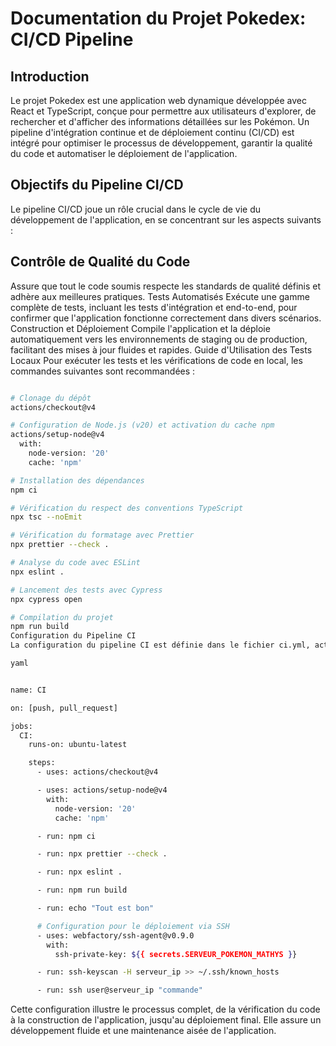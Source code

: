 # Documentation du Projet Pokedex: CI/CD Pipeline
## Introduction
Le projet Pokedex est une application web dynamique développée avec React et TypeScript, conçue pour permettre aux utilisateurs d'explorer, de rechercher et d'afficher des informations détaillées sur les Pokémon. Un pipeline d'intégration continue et de déploiement continu (CI/CD) est intégré pour optimiser le processus de développement, garantir la qualité du code et automatiser le déploiement de l'application.

## Objectifs du Pipeline CI/CD
Le pipeline CI/CD joue un rôle crucial dans le cycle de vie du développement de l'application, en se concentrant sur les aspects suivants :

## Contrôle de Qualité du Code
Assure que tout le code soumis respecte les standards de qualité définis et adhère aux meilleures pratiques.
Tests Automatisés
Exécute une gamme complète de tests, incluant les tests d'intégration et end-to-end, pour confirmer que l'application fonctionne correctement dans divers scénarios.
Construction et Déploiement
Compile l'application et la déploie automatiquement vers les environnements de staging ou de production, facilitant des mises à jour fluides et rapides.
Guide d'Utilisation des Tests Locaux
Pour exécuter les tests et les vérifications de code en local, les commandes suivantes sont recommandées :

```bash

# Clonage du dépôt
actions/checkout@v4

# Configuration de Node.js (v20) et activation du cache npm
actions/setup-node@v4
  with:
    node-version: '20'
    cache: 'npm'

# Installation des dépendances
npm ci

# Vérification du respect des conventions TypeScript
npx tsc --noEmit

# Vérification du formatage avec Prettier
npx prettier --check .

# Analyse du code avec ESLint
npx eslint .

# Lancement des tests avec Cypress
npx cypress open

# Compilation du projet
npm run build
Configuration du Pipeline CI
La configuration du pipeline CI est définie dans le fichier ci.yml, activé par des événements de push ou pull_request. Il comprend les étapes suivantes :

yaml


name: CI

on: [push, pull_request]

jobs:
  CI:
    runs-on: ubuntu-latest

    steps:
      - uses: actions/checkout@v4

      - uses: actions/setup-node@v4
        with:
          node-version: '20'
          cache: 'npm'

      - run: npm ci

      - run: npx prettier --check .

      - run: npx eslint .

      - run: npm run build

      - run: echo "Tout est bon"

      # Configuration pour le déploiement via SSH
      - uses: webfactory/ssh-agent@v0.9.0
        with:
          ssh-private-key: ${{ secrets.SERVEUR_POKEMON_MATHYS }}

      - run: ssh-keyscan -H serveur_ip >> ~/.ssh/known_hosts

      - run: ssh user@serveur_ip "commande"
```

Cette configuration illustre le processus complet, de la vérification du code à la construction de l'application, jusqu'au déploiement final. Elle assure un développement fluide et une maintenance aisée de l'application.
